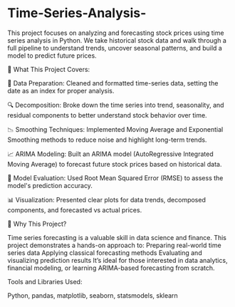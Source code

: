 # Time-Series-Analysis-
This project focuses on analyzing and forecasting stock prices using time series analysis in Python. We take historical stock data and walk through a full pipeline to understand trends, uncover seasonal patterns, and build a model to predict future prices.

🚀 What This Project Covers:

📅 Data Preparation: Cleaned and formatted time-series data, setting the date as an index for proper analysis.

🔍 Decomposition: Broke down the time series into trend, seasonality, and residual components to better understand stock behavior over time.

📉 Smoothing Techniques: Implemented Moving Average and Exponential Smoothing methods to reduce noise and highlight long-term trends.

📈 ARIMA Modeling: Built an ARIMA model (AutoRegressive Integrated Moving Average) to forecast future stock prices based on historical data.

📏 Model Evaluation: Used Root Mean Squared Error (RMSE) to assess the model's prediction accuracy.

📊 Visualization: Presented clear plots for data trends, decomposed components, and forecasted vs actual prices.

🎯 Why This Project?

Time series forecasting is a valuable skill in data science and finance. This project demonstrates a hands-on approach to:
Preparing real-world time series data
Applying classical forecasting methods
Evaluating and visualizing prediction results
It’s ideal for those interested in data analytics, financial modeling, or learning ARIMA-based forecasting from scratch.


Tools and Libraries Used:

Python, pandas, matplotlib, seaborn, statsmodels, sklearn


